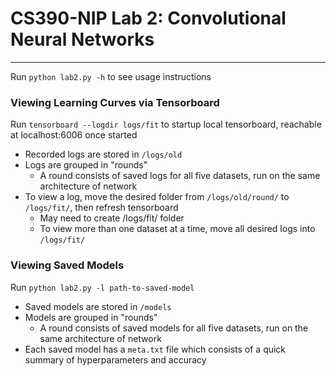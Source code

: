 # CS390-NIP Lab 2: Convolutional Neural Networks
---
Run `python lab2.py -h` to see usage instructions

### Viewing Learning Curves via Tensorboard
Run `tensorboard --logdir logs/fit` to startup local tensorboard, reachable at localhost:6006 once started
* Recorded logs are stored in `/logs/old`
* Logs are grouped in "rounds"
  * A round consists of saved logs for all five datasets, run on the same architecture of network
* To view a log, move the desired folder from `/logs/old/round/` to `/logs/fit/`, then refresh tensorboard
  * May need to create /logs/fit/ folder
  * To view more than one dataset at a time, move all desired logs into `/logs/fit/`

### Viewing Saved Models
Run `python lab2.py -l path-to-saved-model`
* Saved models are stored in `/models`
* Models are grouped in "rounds"
  * A round consists of saved models for all five datasets, run on the same architecture of network
* Each saved model has a `meta.txt` file which consists of a quick summary of hyperparameters and accuracy

